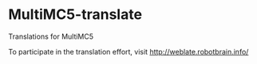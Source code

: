 MultiMC5-translate
==================

Translations for MultiMC5

To participate in the translation effort, visit http://weblate.robotbrain.info/
